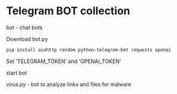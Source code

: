 # Telegram BOT collection

bot - chat bots

Download bot.py

```bash
pip install aiohttp random python-telegram-bot requests openai
```

Set 'TELEGRAM_TOKEN' and 'OPENAI_TOKEN'

start bot

virus.py - bot to analyze links and files for malware
